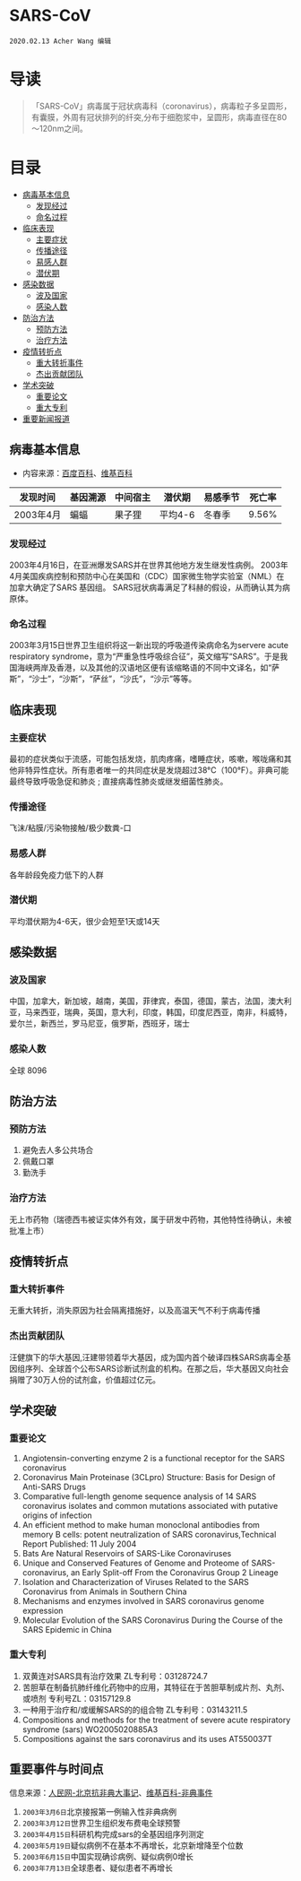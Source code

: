 # SARS-CoV

`2020.02.13 Acher Wang 编辑`

# 导读

>「SARS-CoV」病毒属于冠状病毒科（coronavirus），病毒粒子多呈圆形，有囊膜，外周有冠状排列的纤突,分布于细胞浆中，呈圆形，病毒直径在80～120nm之间。

# 目录
- [病毒基本信息](#1)
  - [发现经过](#1.1)
  - [命名过程](#1.2)
- [临床表现](#2)
  - [主要症状](#2.1)
  - [传播途径](#2.2)
  - [易感人群](#2.3)
  - [潜伏期](#2.4)
- [感染数据](#3)
  - [波及国家](#3.1)
  - [感染人数](#3.2)
- [防治方法](#4)
  - [预防方法](#4.1)
  - [治疗方法](#4.2)
- [疫情转折点](#5)
  - [重大转折事件](#5.1)
  - [杰出贡献团队](#5.2)
- [学术突破](#6)
  - [重要论文](#6.1)
  - [重大专利](#6.2)
- [重要新闻报道](#7)

## <h2 id="1">病毒基本信息</h2>
* 内容来源：[百度百科](https://baike.baidu.com/item/SARS%E7%97%85%E6%AF%92/4005860?fr=aladdin)、[维基百科](https://en.wikipedia.org/wiki/Severe_acute_respiratory_syndrome)

|发现时间|基因溯源|中间宿主|潜伏期|易感季节|死亡率|
|-|-|-|-|-|-|
|2003年4月|蝙蝠|果子狸|平均4-6|冬春季|9.56%|
### <h3 id="1.1">发现经过</h3>
2003年4月16日，在亚洲爆发SARS并在世界其他地方发生继发性病例。
2003年4月美国疾病控制和预防中心在美国和（CDC）国家微生物学实验室（NML）在加拿大确定了SARS 基因组。
SARS冠状病毒满足了科赫的假设，从而确认其为病原体。
### <h3 id="1.2">命名过程</h3>
2003年3月15日世界卫生组织将这一新出现的呼吸道传染病命名为servere acute respiratory syndrome，意为“严重急性呼吸综合征”，英文缩写“SARS”。于是我国海峡两岸及香港，以及其他的汉语地区便有该缩略语的不同中文译名，如“萨斯”，“沙士”，“沙斯”，“萨丝”，“沙氏”，“沙示”等等。
## <h2 id="2">临床表现</h2>
### <h3 id="2.1">主要症状</h3>
最初的症状类似于流感，可能包括发烧，肌肉疼痛，嗜睡症状，咳嗽，喉咙痛和其他非特异性症状。所有患者唯一的共同症状是发烧超过38°C（100°F）。非典可能最终导致呼吸急促和肺炎 ; 直接病毒性肺炎或继发细菌性肺炎。
### <h3 id="2.2">传播途径</h3>
飞沫/粘膜/污染物接触/极少数粪-口
### <h3 id="2.3">易感人群</h3>
各年龄段免疫力低下的人群
### <h3 id="2.4">潜伏期</h3>
平均潜伏期为4-6天，很少会短至1天或14天
## <h2 id="3">感染数据</h2>
### <h3 id="3.1">波及国家</h3>
中国，加拿大，新加坡，越南，美国，菲律宾，泰国，德国，蒙古，法国，澳大利亚，马来西亚，瑞典，英国，意大利，印度，韩国，印度尼西亚，南非，科威特，爱尔兰，新西兰，罗马尼亚，俄罗斯，西班牙，瑞士
### <h3 id="3.2">感染人数</h3>
全球 8096
## <h2 id="4">防治方法</h2>
### <h3 id="4.1">预防方法</h3>
1. 避免去人多公共场合
2. 佩戴口罩
3. 勤洗手
### <h3 id="4.2">治疗方法</h3>
无上市药物（瑞德西韦被证实体外有效，属于研发中药物，其他特性待确认，未被批准上市）
## <h2 id="5">疫情转折点</h2>
### <h3 id="5.1">重大转折事件</h3>
无重大转折，消失原因为社会隔离措施好，以及高温天气不利于病毒传播
### <h3 id="5.2">杰出贡献团队</h3>
汪健旗下的华大基因,汪建带领着华大基因，成为国内首个破译四株SARS病毒全基因组序列、全球首个公布SARS诊断试剂盒的机构。在那之后，华大基因又向社会捐赠了30万人份的试剂盒，价值超过亿元。
## <h2 id="6">学术突破</h2>
### <h3 id="6.1">重要论文</h3>
1. Angiotensin-converting enzyme 2 is a functional receptor for the SARS coronavirus
2. Coronavirus Main Proteinase (3CLpro) Structure: Basis for Design of Anti-SARS Drugs
3. Comparative full-length genome sequence analysis of 14 SARS coronavirus isolates and common mutations associated with putative origins of infection
4. An efficient method to make human monoclonal antibodies from memory B cells: potent neutralization of SARS coronavirus,Technical Report Published: 11 July 2004
5. Bats Are Natural Reservoirs of SARS-Like Coronaviruses
6. Unique and Conserved Features of Genome and Proteome of SARS-coronavirus, an Early Split-off From the Coronavirus Group 2 Lineage
7. Isolation and Characterization of Viruses Related to the SARS Coronavirus from Animals in Southern China
8. Mechanisms and enzymes involved in SARS coronavirus genome expression
9. Molecular Evolution of the SARS Coronavirus During the Course of the SARS Epidemic in China
### <h3 id="6.2">重大专利</h3>
1. 双黄连对SARS具有治疗效果
ZL专利号：03128724.7
2. 苦胆草在制备抗肺纤维化药物中的应用，其特征在于苦胆草制成片剂、丸剂、或喷剂
专利号ZL：03157129.8
3. 一种用于治疗和/或缓解SARS的的组合物
ZL专利号：03143211.5
4. Compositions and methods for the treatment of severe acute respiratory syndrome (sars)
WO2005020885A3
5. Compositions against the sars coronavirus and its uses
AT550037T
## <h2 id="7">重要事件与时间点</h2>
信息来源：[人民网-北京抗非典大事记](http://www.people.com.cn/GB/paper2515/9692/893052.html)、[维基百科-非典事件](https://zh.wikipedia.org/wiki/SARS%E4%BA%8B%E4%BB%B6)
1. `2003年3月6日`北京接报第一例输入性非典病例
2. `2003年3月12日`世界卫生组织发布费电全球预警
2. `2003年4月15日`科研机构完成sars的全基因组序列测定
3. `2003年5月19日`疑似病例不在基本不再增长，北京新增降至个位数
4. `2003年6月15日`中国实现确诊病例、疑似病例0增长
5. `2003年7月13日`全球患者、疑似患者不再增长
